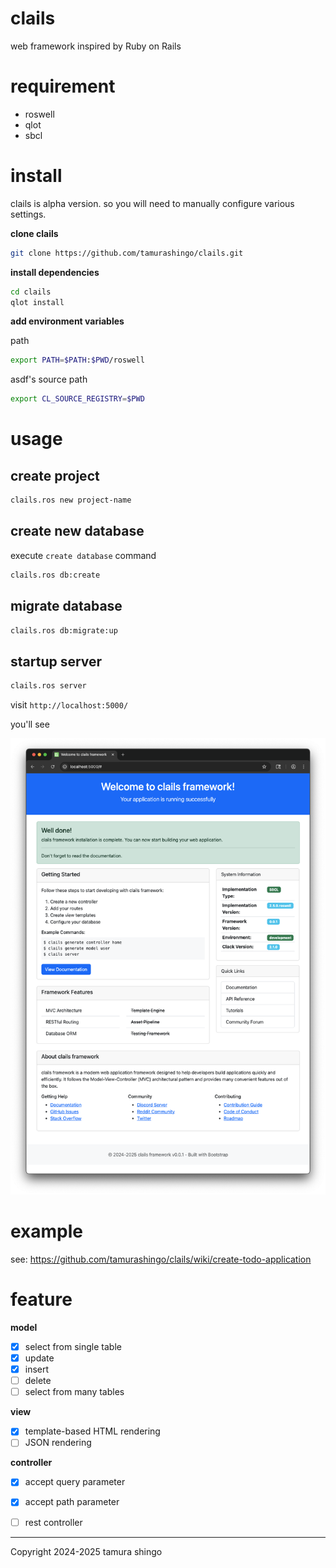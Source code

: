 # clails

web framework inspired by Ruby on Rails

# requirement

- roswell
- qlot
- sbcl 

# install

clails is alpha version. so you will need to manually configure various settings.


**clone clails**

```bash
git clone https://github.com/tamurashingo/clails.git
```

**install dependencies**

```bash
cd clails
qlot install
```

**add environment variables**

path

```bash
export PATH=$PATH:$PWD/roswell
```

asdf's source path

```bash
export CL_SOURCE_REGISTRY=$PWD
```

# usage

## create project

```bash
clails.ros new project-name
```

## create new database

execute `create database` command

```bash
clails.ros db:create
```
## migrate database

```bash
clails.ros db:migrate:up
```
## startup server

```bash
clails.ros server
```

visit `http://localhost:5000/`

you'll see

![clails initial page](document/img/startup.png)

# example

see: https://github.com/tamurashingo/clails/wiki/create-todo-application

# feature
**model**
- [x] select from single table
- [x] update
- [x] insert
- [ ] delete
- [ ] select from many tables

**view**
- [x] template-based HTML rendering
- [ ] JSON rendering

**controller**
- [x] accept query parameter
- [x] accept path parameter
- [ ] rest controller


---
Copyright 2024-2025 tamura shingo

